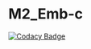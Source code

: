 # M2_Emb-c

[![Codacy Badge](https://app.codacy.com/project/badge/Grade/414dedde4f28477a9b3ae035ad968b24)](https://www.codacy.com/gh/Sachinkudawale/M2_Emb-c/dashboard?utm_source=github.com&amp;utm_medium=referral&amp;utm_content=Sachinkudawale/M2_Emb-c&amp;utm_campaign=Badge_Grade)
